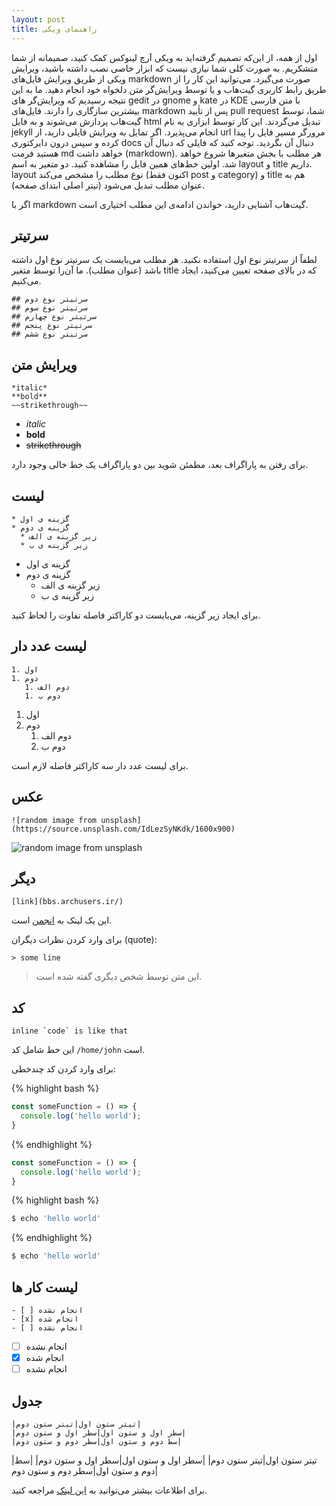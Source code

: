 ```yaml
---
layout: post
title: راهنمای ویکی
---
```


اول از همه، از این‌که تصمیم گرفته‌اید به ویکی آرچ لینوکس کمک کنید، صمیمانه از شما متشکریم. به صورت کلی شما نیازی نیست که ابزار خاصی نصب داشته باشید، ویرایش ویکی از طریق ویرایش فایل‌های markdown صورت می‌گیرد. می‌توانید این کار را از طریق رابط کاربری گیت‌هاب و یا توسط ویرایش‌گر متن دلخواه خود انجام دهید. ما به این نتیجه رسیدیم که ویرایش‌گر های gedit در gnome و kate در KDE با متن فارسی بیشترین سازگاری را دارند. فایل‌های markdown پس از تأیید pull request شما، توسط گیت‌هاب پردازش می‌شوند و به فایل html تبدیل می‌گردند. این کار توسط ابزاری به نام jekyll انجام می‌پذیرد. اگر تمایل به ویرایش فایلی دارید، از url مرورگر مسیر فایل را پیدا کرده و سپس درون دایرکتوری docs دنبال آن بگردید. توجه کنید که فایلی که دنبال آن هستید فرمت md خواهد داشت (markdown). هر مطلب با بخش متغیرها شروع خواهد شد. اولین خط‌های همین فایل را مشاهده کنید. دو متغیر به اسم layout و title داریم. layout نوع مطلب را مشخص می‌کند (اکنون فقط post و category) و title هم به عنوان مطلب تبدیل می‌شود (تیتر اصلی ابتدای صفحه).

اگر با markdown گیت‌هاب آشنایی دارید، خواندن ادامه‌ی این مطلب اختیاری است.

## سرتیتر

لطفاً از سرتیتر نوع اول استفاده نکنید. هر مطلب می‌بایست یک سرتیتر نوع اول داشته باشد (عنوان مطلب). ما آن‌را توسط متغیر title که در بالای صفحه تعیین می‌کنید، ایجاد می‌کنیم.
```
## سرتیتر نوع دوم
## سرتیتر نوع سوم
## سرتیتر نوع چهارم
## سرتیتر نوع پنجم
## سرتیتر نوع ششم
```

## ویرایش متن

```
*italic*
**bold**
~~strikethrough~~
```

* *italic*
* **bold**
* ~~strikethrough~~

برای رفتن به پاراگراف بعد، مطمئن شوید بین دو پاراگراف یک خط خالی وجود دارد.

## لیست

```
* گزینه ی اول
* گزینه ی دوم
  * زیر گزینه ی الف
  * زیر گزینه ی ب
```
  
* گزینه ی اول
* گزینه ی دوم
  * زیر گزینه ی الف
  * زیر گزینه ی ب

برای ایجاد زیر گزینه، می‌بایست دو کاراکتر فاصله تفاوت را لحاظ کنید.

## لیست عدد دار

```
1. اول
1. دوم
   1. دوم الف
   1. دوم ب
```
1. اول
1. دوم
   1. دوم الف
   1. دوم ب
   
برای لیست عدد دار سه کاراکتر فاصله لازم است.
   
## عکس

```
![random image from unsplash](https://source.unsplash.com/IdLezSyNKdk/1600x900)
```

![random image from unsplash](https://source.unsplash.com/IdLezSyNKdk/1600x900)

## دیگر

```
[link](bbs.archusers.ir/)
```
این یک لینک به [انجمن](bbs.archusers.ir/) است.

برای وارد کردن نظرات دیگران (quote):

```
> some line
```
> این متن توسط شخص دیگری گفته شده است.

## کد

```
inline `code` is like that
```
این خط شامل کد `/home/john` است.

برای وارد کردن کد چندخطی:

{% highlight bash %}
```javascript
const someFunction = () => {
  console.log('hello world');
}
```
{% endhighlight %}


```javascript
const someFunction = () => {
  console.log('hello world');
}
```

{% highlight bash %}
```bash
$ echo 'hello world'
```
{% endhighlight %}

```bash
$ echo 'hello world'
```

## لیست کار ها
```
- [ ] انجام نشده
- [x] انجام شده
- [ ] انجام نشده
```

- [ ] انجام نشده
- [x] انجام شده
- [ ] انجام نشده

## جدول

```
|تیتر ستون اول|تیتر ستون دوم|
|سطر اول و ستون اول|سطر اول و ستون دوم|
|سط دوم و ستون اول|سطر دوم و ستون دوم|
```

|تیتر ستون اول|تیتر ستون دوم|
|سطر اول و ستون اول|سطر اول و ستون دوم|
|سط دوم و ستون اول|سطر دوم و ستون دوم|

برای اطلاعات بیشتر می‌توانید به [این لینک](https://guides.github.com/features/mastering-markdown/) مراجعه کنید.
